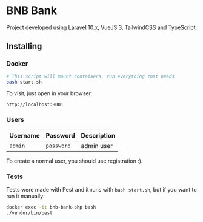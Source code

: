 # BNB Bank
Project developed using Laravel 10.x, VueJS 3, TailwindCSS and TypeScript.

## Installing
### Docker
```bash
# This script will mount containers, run everything that needs
bash start.sh
```

To visit, just open in your browser:
```
http://localhost:8001
```

### Users
| Username   | Password | Description |
| :---------- | ------- | :---------------------------------- |
| `admin` | `password` | admin user |

To create a normal user, you should use registration :).

### Tests
Tests were made with Pest and it runs with ```bash start.sh```, but if you want to run it manually:
```bash
docker exec -it bnb-bank-php bash
./vendor/bin/pest
```